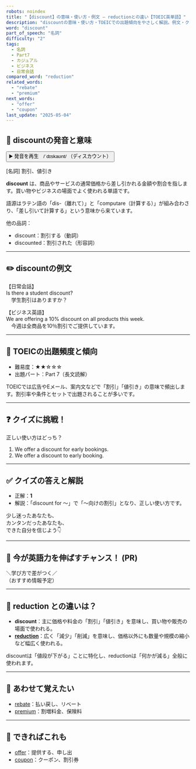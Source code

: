 ```yaml
---
robots: noindex
title: "【discount】の意味・使い方・例文 ― reductionとの違い【TOEIC英単語】"
description: "discountの意味・使い方・TOEICでの出題傾向をやさしく解説。例文・クイズ付きでreductionとの違いもわかりやすく学べます。"
word: "discount"
part_of_speech: "名詞"
difficulty: "2"
tags:
  - 名詞
  - Part7
  - カジュアル
  - ビジネス
  - 日常会話
compared_word: "reduction"
related_words:
  - "rebate"
  - "premium"
next_words:
  - "offer"
  - "coupon"
last_update: "2025-05-04"
---
```


## 🔰 discountの発音と意味

<button class="play-audio" onclick="playTTS('discount')">
  <span class="play-audio-main">
    ▶️ 発音を再生　/ˈdɪskaʊnt/
  </span>
  <span class="play-audio-sub">
    （ディスカウント）
  </span>
</button>

[名詞] 割引、値引き

**discount** は、商品やサービスの通常価格から差し引かれる金額や割合を指します。買い物やビジネスの場面でよく使われる単語です。

語源はラテン語の「dis-（離れて）」と「computare（計算する）」が組み合わさり、「差し引いて計算する」という意味から来ています。

他の品詞：  
- discount：割引する（動詞）
- discounted：割引された（形容詞）

---

## ✏️ discountの例文

【日常会話】  
Is there a student discount?  
　学生割引はありますか？

【ビジネス英語】  
We are offering a 10% discount on all products this week.  
　今週は全商品を10％割引でご提供しています。

---

## 🎯 TOEICの出題頻度と傾向

- 難易度：★★☆☆☆
- 出題パート：Part 7（長文読解）

TOEICでは広告やEメール、案内文などで「割引」「値引き」の意味で頻出します。割引率や条件とセットで出題されることが多いです。

---

## ❓ クイズに挑戦！

正しい使い方はどっち？

1. We offer a discount for early bookings.  
2. We offer a discount to early booking.

---

## ✅ クイズの答えと解説

- 正解：**1**
- 解説：「discount for ～」で「～向けの割引」となり、正しい使い方です。

少し迷ったあなたも、  
カンタンだったあなたも、  
できた自分を信じよう👇️

---

## 🚀 今が英語力を伸ばすチャンス！ (PR)

<div class="info-center">
＼学び方で差がつく／<br>  
（おすすめ情報予定）
</div>

---

## 🤔  reduction との違いは？

- **discount**：主に価格や料金の「割引」「値引き」を意味し、買い物や販売の場面で使われる。
- **[reduction](/word/reduction)**：広く「減少」「削減」を意味し、価格以外にも数量や規模の縮小など幅広く使われる。

discountは「値段が下がる」ことに特化し、reductionは「何かが減る」全般に使われます。

---

## 🧩 あわせて覚えたい

- [rebate](/word/rebate)：払い戻し、リベート
- [premium](/word/premium)：割増料金、保険料

---

## 📖 できればこれも

- [offer](/word/offer)：提供する、申し出
- [coupon](/word/coupon)：クーポン、割引券

<!-- cvid: aid49_bid15 -->
